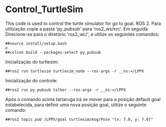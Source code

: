 # Control_TurtleSim
This code is used to control the turtle simulator for go to goal. ROS 2.
Para utilização copie a pasta 'py_pubsub' para 'ros2_ws/src'. Em seguida Direcione-se para o diretório 'ros2_wc/', e utilize os seguintes comandos:
``` shell
##source install/setup.bash
e
##colcon build --packages-select py_pubsub
```
Inicialização do turtlesim: 
``` shell
##ros2 run turtlesim turtlesim_node --ros-args -r __ns:=/LPPX
```
Inicialização do controle:
``` shell
##ros2 run py_pubsub talker --ros-args -r __ns:=/LPPX
```
Após o comando acima tartaruga irá se mover para a posição default goal estabelecida, para definir uma nova posição goal, utilize o seguinte comando:
``` shell
##ros2 topic pub /LPPX/goal turtlesim/msg/Pose "{x: 7.0, y: 7.0}"
```
